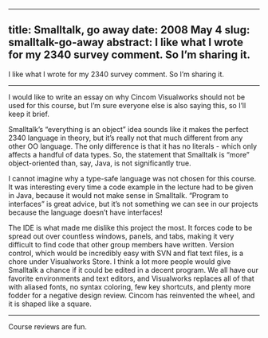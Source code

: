 --------------------------------------------------------------------------------
title:    Smalltalk, go away
date:     2008 May 4
slug:     smalltalk-go-away
abstract: I like what I wrote for my 2340 survey comment.
          So I’m sharing it.
--------------------------------------------------------------------------------

I like what I wrote for my 2340 survey comment. So I’m sharing it.

---

I would like to write an essay on why Cincom Visualworks should not be used
for this course, but I’m sure everyone else is also saying this, so I’ll keep
it brief.

Smalltalk’s “everything is an object” idea sounds like it makes the perfect
2340 language in theory, but it’s really not that much different from any
other OO language. The only difference is that it has no literals - which only
affects a handful of data types. So, the statement that Smalltalk is “more”
object-oriented than, say, Java, is not significantly true.

I cannot imagine why a type-safe language was not chosen for this course. It
was interesting every time a code example in the lecture had to be given in
Java, because it would not make sense in Smalltalk. “Program to interfaces”
is great advice, but it’s not something we can see in our projects because the
language doesn’t have interfaces!

The IDE is what made me dislike this project the most. It forces code to be
spread out over countless windows, panels, and tabs, making it very difficult
to find code that other group members have written. Version control, which
would be incredibly easy with SVN and flat text files, is a chore under
Visualworks Store. I think a lot more people would give Smalltalk a chance if
it could be edited in a decent program. We all have our favorite environments
and text editors, and Visualworks replaces all of that with aliased fonts, no
syntax coloring, few key shortcuts, and plenty more fodder for a negative
design review. Cincom has reinvented the wheel, and it is shaped like a
square.

---

Course reviews are fun.
